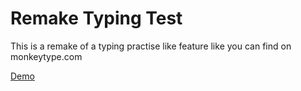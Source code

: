 # Remake Typing Test

This is a remake of a typing practise like feature like you can find on monkeytype.com

[Demo](https://ingadi.github.io/remake-typing-test/)
